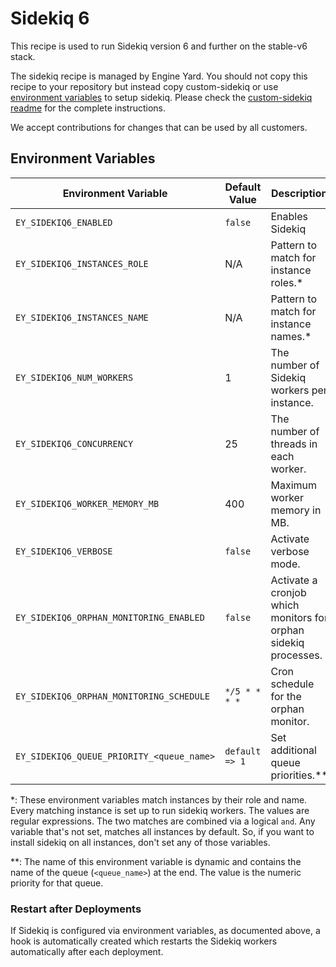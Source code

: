# Sidekiq 6

This recipe is used to run Sidekiq version 6 and further on the stable-v6 stack.

The sidekiq recipe is managed by Engine Yard.
You should not copy this recipe to your repository but instead copy custom-sidekiq 
or use [environment variables](#environment-variables) to setup sidekiq.
Please check the [custom-sidekiq readme](../../custom-cookbooks/sidekiq/cookbooks/custom-sidekiq) for the complete instructions.

We accept contributions for changes that can be used by all customers.

## Environment Variables

| Environment Variable                     | Default Value  | Description                                                     |
| ---------------------------------------- | -------------- | --------------------------------------------------------------- |
| `EY_SIDEKIQ6_ENABLED`                     | `false`        | Enables Sidekiq                                                 |
| `EY_SIDEKIQ6_INSTANCES_ROLE`              | N/A            | Pattern to match for instance roles.*                           |
| `EY_SIDEKIQ6_INSTANCES_NAME`              | N/A            | Pattern to match for instance names.*                           |
| `EY_SIDEKIQ6_NUM_WORKERS`                 | 1              | The number of Sidekiq workers per instance.                     |
| `EY_SIDEKIQ6_CONCURRENCY`                 | 25             | The number of threads in each worker.                           |
| `EY_SIDEKIQ6_WORKER_MEMORY_MB`            | 400            | Maximum worker memory in MB.                                    |
| `EY_SIDEKIQ6_VERBOSE`                     | `false`        | Activate verbose mode.                                          |
| `EY_SIDEKIQ6_ORPHAN_MONITORING_ENABLED`   | `false`        | Activate a cronjob which monitors for orphan sidekiq processes. |
| `EY_SIDEKIQ6_ORPHAN_MONITORING_SCHEDULE`  | `*/5 * * * *`  | Cron schedule for the orphan monitor.                           |
| `EY_SIDEKIQ6_QUEUE_PRIORITY_<queue_name>` | `default => 1` | Set additional queue priorities.**                              |

*: These environment variables match instances by their role and name.
   Every matching instance is set up to run sidekiq workers.
   The values are regular expressions.
   The two matches are combined via a logical `and`.
   Any variable that's not set, matches all instances by default.
   So, if you want to install sidekiq on all instances, don't set any of those variables.

**: The name of this environment variable is dynamic and contains 
    the name of the queue (`<queue_name>`) at the end.
    The value is the numeric priority for that queue.

### Restart after Deployments

If Sidekiq is configured via environment variables, as documented above,
a hook is automatically created which restarts the Sidekiq workers automatically
after each deployment.
